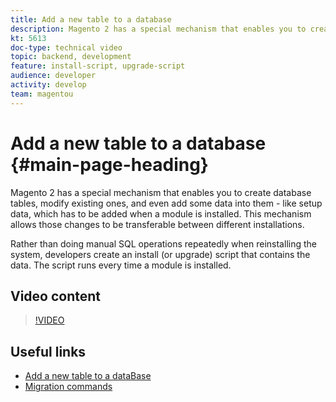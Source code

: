 ```yaml
---
title: Add a new table to a database
description: Magento 2 has a special mechanism that enables you to create database tables, modify existing ones, and even add some data into them.
kt: 5613
doc-type: technical video
topic: backend, development
feature: install-script, upgrade-script
audience: developer
activity: develop
team: magentou
---
```


# Add a new table to a database {#main-page-heading}

Magento 2 has a special mechanism that enables you to create database tables, modify existing ones, and even add some data into them - like setup data, which has to be added when a module is installed. This mechanism allows those changes to be transferable between different installations.

Rather than doing manual SQL operations repeatedly when reinstalling the system, developers create an install (or upgrade) script that contains the data. The script runs every time a module is installed.

## Video content

>[!VIDEO](https://video.tv.adobe.com/v/35791?quality=12&learn=on)

## Useful links

* [Add a new table to a dataBase](https://devdocs.magento.com/videos/fundamentals/add-a-new-table-to-database/)
* [Migration commands](https://devdocs.magento.com/guides/v2.4/extension-dev-guide/declarative-schema/migration-commands.html)
